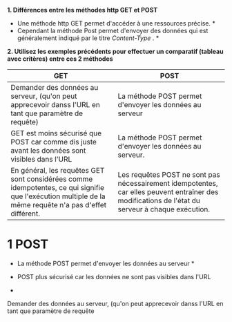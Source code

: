 **1. Différences entre les méthodes http GET et POST**

* Une méthode http GET permet d'accéder à une ressources précise. * 
* Cependant la méthode Post permet d'envoyer des données qui est généralement indiqué par le titre *Content-Type* . *


**2. Utilisez les exemples précédents pour effectuer un comparatif (tableau avec critères) entre ces 2
méthodes**

|GET|POST|
|---|----|
|Demander des données au serveur, (qu'on peut apprecevoir danss l'URL en tant que paramètre de requête)|La méthode POST permet d'envoyer les données au serveur|
|GET est moins sécurisé que POST car comme dis juste avant les données sont visibles dans l'URL|La méthode POST permet d'envoyer les données au serveur.|
|En général, les requêtes GET sont considérées comme idempotentes, ce qui signifie que l'exécution multiple de la même requête n'a pas d'effet différent.|Les requêtes POST ne sont pas nécessairement idempotentes, car elles peuvent entraîner des modifications de l'état du serveur à chaque exécution.|


# 1 POST # 

* La méthode POST permet d'envoyer les données au serveur * 
* POST plus sécurisé car les données ne sont pas visibles dans l'URL

* 
Demander des données au serveur, (qu'on peut apprecevoir danss l'URL en tant que paramètre de requête
